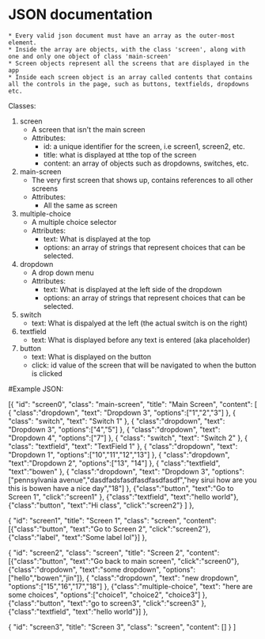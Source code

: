 # JSON documentation
    * Every valid json document must have an array as the outer-most element.
    * Inside the array are objects, with the class 'screen', along with one and only one object of class 'main-screen'
    * Screen objects represent all the screens that are displayed in the app
    * Inside each screen object is an array called contents that contains all the controls in the page, such as buttons, textfields, dropdowns etc.


Classes:
1. screen
    * A screen that isn't the main screen 
    * Attributes:
        * id: a unique identifier for the screen, i.e screen1, screen2, etc.
        * title: what is displayed at tthe top of the screen
        * content: an array of objects such as dropdowns, switches, etc.
2. main-screen
    * The very first screen that shows up, contains references to all other screens
    * Attributes:
        * All the same as screen
3. multiple-choice
    * A multiple choice selector
    * Attributes:
        * text: What is displayed at the top
        * options: an array of strings that represent choices that can be selected.
4. dropdown
    * A drop down menu
    * Attributes:
        * text: What is displayed at the left side of the dropdown
        * options: an array of strings that represent choices that can be selected.
5. switch
    * text: What is dispalyed at the left (the actual switch is on the right)
6. textfield
    * text: What is displayed before any text is entered (aka placeholder)
7. button
    * text: What is displayed on the button
    * click: id value of the screen that will be navigated to when the button is clicked

#Example JSON:

 [{
		"id": "screen0",
		"class": "main-screen",
        "title": "Main Screen",
		"content": [
                    {
                    "class":"dropdown",
                    "text": "Dropdown 3",
                    "options":["1","2","3"]
                    },
                    {
                    "class": "switch",
                    "text": "Switch 1"
                    },
                    {
                    "class":"dropdown",
                    "text": "Dropdown 3",
                    "options":["4","5"]
                    },
                    {
                    "class":"dropdown",
                    "text": "Dropdown 4",
                    "options":["7"]
                    },
                    {
                    "class": "switch",
                    "text": "Switch 2"
                    },
                    {
                    "class": "textfield",
                    "text": "TextField 1"
                    },
                    {
                    "class":"dropdown",
                    "text": "Dropdown 1",
                    "options":["10","11","12","13"]
                    },
                    {
                    "class":"dropdown",
                    "text":"Dropdown 2",
                    "options":["13", "14"]
                    },
                    {
                    "class":"textfield",
                    "text":"bowen"
                    },
                    {
                    "class":"dropdown",
                    "text": "Dropdown 3",
                    "options":["pennsylvania avenue","dasdfadsfasdfasdfasdfasdf","hey sirui how are you this is bowen have a nice day","18"]
                    },
                    {"class":"button",
                    "text":"Go to Screen 1",
                    "click":"screen1"
                    },
                    {"class":"textfield",
                    "text":"hello world"},
                    {"class":"button",
                    "text":"Hi class",
                    "click":"screen2"}
                    ]
  },
  
  {
		"id": "screen1",
        "title": "Screen 1",
		"class": "screen",
		"content": [{"class":"button", "text":"Go to Screen 2", "click":"screen2"},
                    {"class":"label", "text":"Some label lol"}]
  },
  
  {
		"id": "screen2",
		"class": "screen",
        "title": "Screen 2",
		"content": [{"class":"button", "text":"Go back to main screen", "click":"screen0"}, {"class":"dropdown", "text":"some dropdown", "options":["hello","bowen","jin"]},
                    {
                    "class":"dropdown",
                    "text": "new dropdown",
                    "options":["15","16","17","18"]
                    },
                    {"class":"multiple-choice",
                    "text": "here are some choices",
                    "options":["choice1", "choice2", "choice3"]
                    },
                    {"class":"button",
                    "text":"go to screen3",
                    "click":"screen3"
                    },
                    {"class":"textfield",
                    "text":"hello world"}]
  },
  
  {
		"id": "screen3",
        "title": "Screen 3",
		"class": "screen",
		"content": []
  }
  ]

